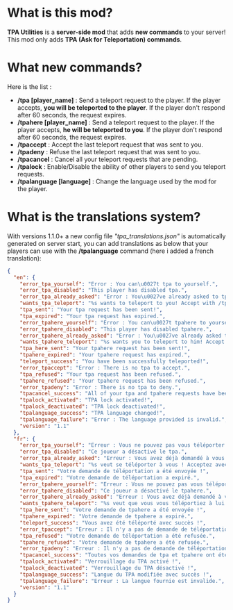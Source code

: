# What is this mod?
**TPA Utilities** is a **server-side mod** that adds **new commands** to your server!
This mod only adds **TPA (Ask for Teleportation) commands**.

# What new commands?
Here is the list :

- **/tpa [player_name]** : Send a teleport request to the player. If the player accepts, **you will be teleported to the player**. If the player don't respond after 60 seconds, the request expires.
- **/tpahere [player_name]** : Send a teleport request to the player. If the player accepts, **he will be teleported to you**. If the player don't respond after 60 seconds, the request expires. 
- **/tpaccept** : Accept the last teleport request that was sent to you.
- **/tpadeny** : Refuse the last teleport request that was sent to you.
- **/tpacancel** : Cancel all your teleport requests that are pending.
- **/tpalock** : Enable/Disable the ability of other players to send you teleport requests.
- **/tpalanguage [language]** : Change the language used by the mod for the player.

# What is the translations system?
With versions 1.1.0+ a new config file _"tpa_translations.json"_ is automatically generated on server start, you can add translations as below that your players can use with the **/tpalanguage** command (here i added a french translation):

```json
{
  "en": {
    "error_tpa_yourself": "Error : You can\u0027t tpa to yourself.",
    "error_tpa_disabled": "This player has disabled tpa.",
    "error_tpa_already_asked": "Error : You\u0027ve already asked to tpa to this player.",
    "wants_tpa_teleport": "%s wants to teleport to you! Accept with /tpaccept or click here!",
    "tpa_sent": "Your tpa request has been sent!",
    "tpa_expired": "Your tpa request has expired.",
    "error_tpahere_yourself": "Error : You can\u0027t tpahere to yourself.",
    "error_tpahere_disabled": "This player has disabled tpahere.",
    "error_tpahere_already_asked": "Error : You\u0027ve already asked to tpahere to this player.",
    "wants_tpahere_teleport": "%s wants you to teleport to him! Accept with /tpaccept or click here!",
    "tpa_here_sent": "Your tpahere request has been sent!",
    "tpahere_expired": "Your tpahere request has expired.",
    "teleport_success": "You have been successfully teleported!",
    "error_tpaccept": "Error : There is no tpa to accept.",
    "tpa_refused": "Your tpa request has been refused.",
    "tpahere_refused": "Your tpahere request has been refused.",
    "error_tpadeny": "Error : There is no tpa to deny.",
    "tpacancel_success": "All of your tpa and tpahere requests have been cancelled!",
    "tpalock_activated": "TPA lock activated!",
    "tpalock_deactivated": "TPA lock deactivated!",
    "tpalanguage_success": "TPA language changed!",
    "tpalanguage_failure": "Error : The language provided is invalid.",
    "version": "1.1"
  },
  "fr": {
    "error_tpa_yourself": "Erreur : Vous ne pouvez pas vous téléporter à vous-même.",
    "error_tpa_disabled": "Ce joueur a désactivé le tpa.",
    "error_tpa_already_asked": "Erreur : Vous avez déjà demandé à vous téléporter à ce joueur.",
    "wants_tpa_teleport": "%s veut se téléporter à vous ! Acceptez avec /tpaccept ou cliquez ici !",
    "tpa_sent": "Votre demande de téléportation a été envoyée !",
    "tpa_expired": "Votre demande de téléportation a expiré.",
    "error_tpahere_yourself": "Erreur : Vous ne pouvez pas vous téléporter à vous-même.",
    "error_tpahere_disabled": "Ce joueur a désactivé le tpahere.",
    "error_tpahere_already_asked": "Erreur : Vous avez déjà demandé à vous téléporter à ce joueur.",
    "wants_tpahere_teleport": "%s veut que vous vous téléportiez à lui ! Acceptez avec /tpaccept ou cliquez ici !",
    "tpa_here_sent": "Votre demande de tpahere a été envoyée !",
    "tpahere_expired": "Votre demande de tpahere a expiré.",
    "teleport_success": "Vous avez été téléporté avec succès !",
    "error_tpaccept": "Erreur : Il n'y a pas de demande de téléportation à accepter.",
    "tpa_refused": "Votre demande de téléportation a été refusée.",
    "tpahere_refused": "Votre demande de tpahere a été refusée.",
    "error_tpadeny": "Erreur : Il n'y a pas de demande de téléportation à refuser.",
    "tpacancel_success": "Toutes vos demandes de tpa et tpahere ont été annulées !",
    "tpalock_activated": "Verrouillage du TPA activé !",
    "tpalock_deactivated": "Verrouillage du TPA désactivé !",
    "tpalanguage_success": "Langue du TPA modifiée avec succès !",
    "tpalanguage_failure": "Erreur : La langue fournie est invalide.",
    "version": "1.1"
  }
}
```
